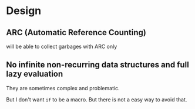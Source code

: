 # Design

## ARC (Automatic Reference Counting)

will be able to collect garbages with ARC only

## No infinite non-recurring data structures and full lazy evaluation

They are sometimes complex and problematic.

But I don't want `if` to be a macro. But there is not a easy way to avoid that.

